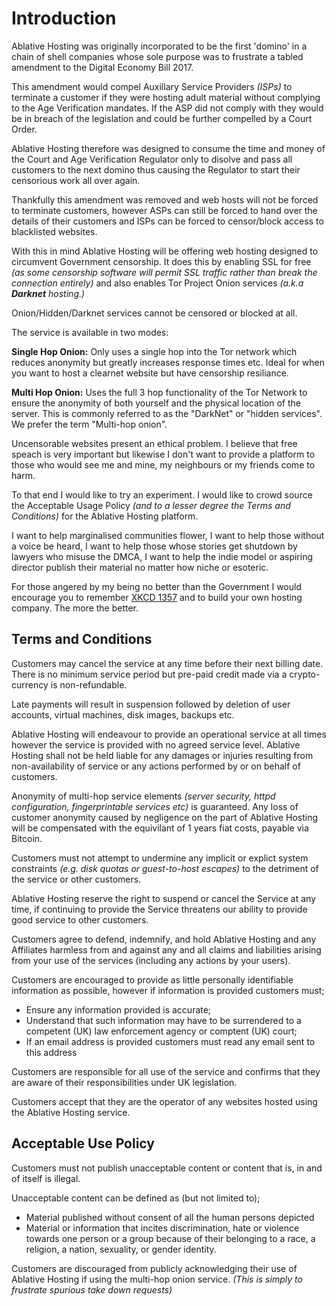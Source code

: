 # Introduction

Ablative Hosting was originally incorporated to be the first 'domino' in a chain
of shell companies whose sole purpose was to frustrate a tabled amendment to the
Digital Economy Bill 2017.

This amendment would compel Auxillary Service Providers *(ISPs)* to terminate a
customer if they were hosting adult material without complying to the Age 
Verification mandates. If the ASP did not comply with they would be in breach
of the legislation and could be further compelled by a Court Order.

Ablative Hosting therefore was designed to consume the time and money of the
Court and Age Verification Regulator only to disolve and pass all customers to
the next domino thus causing the Regulator to start their censorious work all
over again.

Thankfully this amendment was removed and web hosts will not be forced to
terminate customers, however ASPs can still be forced to hand over the details
of their customers and ISPs can be forced to censor/block access to blacklisted
websites.

With this in mind Ablative Hosting will be offering web hosting designed to
circumvent Government censorship. It does this by enabling SSL for free *(as
some censorship software will permit SSL traffic rather than break the 
connection entirely)* and also enables Tor Project Onion services *(a.k.a
**Darknet** hosting.)*

Onion/Hidden/Darknet services cannot be censored or blocked at all.

The service is available in two modes:

**Single Hop Onion:** Only uses a single hop into the Tor network which reduces
anonymity but greatly increases response times etc. Ideal for when you want to
host a clearnet website but have censorship resiliance.

**Multi Hop Onion:** Uses the full 3 hop functionality of the Tor Network to
ensure the anonymity of both yourself and the physical location of the server.
This is commonly referred to as the "DarkNet" or "hidden services". We prefer
the term "Multi-hop onion".

Uncensorable websites present an ethical problem. I believe that free speach
is very important but likewise I don't want to provide a platform to those who
would see me and mine, my neighbours or my friends come to harm.

To that end I would like to try an experiment. I would like to crowd source the
Acceptable Usage Policy *(and to a lesser degree the Terms and Conditions)* for
the Ablative Hosting platform.

I want to help marginalised communities flower, I want to help those without a
voice be heard, I want to help those whose stories get shutdown by lawyers who
misuse the DMCA, I want to help the indie model or aspiring director publish
their material no matter how niche or esoteric.

For those angered by my being no better than the Government I would encourage
you to remember [XKCD 1357](https://xkcd.com/1357/) and to build your own
hosting company. The more the better.

## Terms and Conditions
Customers may cancel the service at any time before their next billing date. There is no minimum service period but pre-paid credit made via a crypto-currency is non-refundable.

Late payments will result in suspension followed by deletion of user accounts, virtual machines, disk images, backups etc.

Ablative Hosting will endeavour to provide an operational service at all times however the service is provided with no agreed service level. Ablative Hosting shall not be held liable for any damages or injuries resulting from non-availability of service or any actions performed by or on behalf of customers.

Anonymity of multi-hop service elements *(server security, httpd configuration, fingerprintable services etc)* is guaranteed. Any loss of customer anonymity caused by negligence on the part of Ablative Hosting will be compensated with the equivilant of 1 years fiat costs, payable via Bitcoin.

Customers must not attempt to undermine any implicit or explict system constraints *(e.g. disk quotas or guest-to-host escapes)* to the detriment of the service or other customers.

Ablative Hosting reserve the right to suspend or cancel the Service at any time, if continuing to provide the Service threatens our ability to provide good service to other customers. 

Customers agree to defend, indemnify, and hold Ablative Hosting and any Affiliates harmless from and against any and all claims and liabilities arising from your use of the services (including any actions by your users).

Customers are encouraged to provide as little personally identifiable information as possible, however if information is provided customers must;
- Ensure any information provided is accurate;
- Understand that such information may have to be surrendered to a competent (UK) law enforcement agency or comptent (UK) court; 
- If an email address is provided customers must read any email sent to this address

Customers are responsible for all use of the service and confirms that they are aware of their responsibilities under UK legislation.

Customers accept that they are the operator of any websites hosted using the Ablative Hosting service.


## Acceptable Use Policy
Customers must not publish unacceptable content or content that is, in and of itself is illegal.

Unacceptable content can be defined as (but not limited to);
- Material published without consent of all the human persons depicted
- Material or information that incites discrimination, hate or violence towards one person or a group because of their belonging to a race, a religion, a nation, sexuality, or gender identity.

Customers are discouraged from publicly acknowledging their use of Ablative Hosting if using the multi-hop onion service. *(This is simply to frustrate spurious take down requests)*
